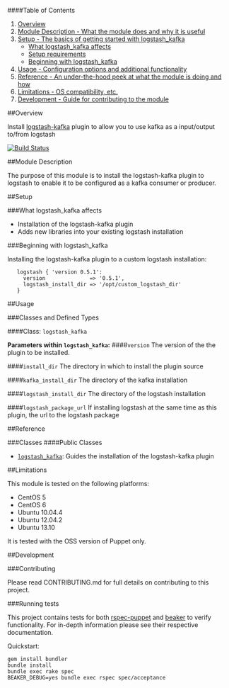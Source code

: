 ####Table of Contents

1. [Overview](#overview)
2. [Module Description - What the module does and why it is useful](#module-description)
3. [Setup - The basics of getting started with logstash_kafka](#setup)
    * [What logstash_kafka affects](#what-logstash_kafka-affects)
    * [Setup requirements](#setup-requirements)
    * [Beginning with logstash_kafka](#beginning-with-logstash_kafka)
4. [Usage - Configuration options and additional functionality](#usage)
5. [Reference - An under-the-hood peek at what the module is doing and how](#reference)
5. [Limitations - OS compatibility, etc.](#limitations)
6. [Development - Guide for contributing to the module](#development)

##Overview

Install [logstash-kafka](https://github.com/joekiller/logstash-kafka) plugin to allow you to use kafka as a input/output to/from logstash  

[![Build
Status](https://secure.travis-ci.org/opentable/puppet-logstash_kafka.png)](https://secure.travis-ci.org/opentable/puppet-logstash_kafka.png)

##Module Description

The purpose of this module is to install the logstash-kafka plugin to logstash to enable it to be configured as a kafka consumer or producer.

##Setup

###What logstash_kafka affects

* Installation of the logstash-kafka plugin
* Adds new libraries into your existing logstash installation

###Beginning with logstash_kafka

Installing the logstash-kafka plugin to a custom logstash installation:

```puppet
   logstash { 'version 0.5.1':
     version              => '0.5.1',
     logstash_install_dir => '/opt/custom_logstash_dir'
   }
```


##Usage

###Classes and Defined Types

####Class: `logstash_kafka`

**Parameters within `logstash_kafka`:**
####`version`
The version of the the plugin to be installed.

####`install_dir`
The directory in which to install the plugin source

####`kafka_install_dir`
The directory of the kafka installation

####`logstash_install_dir`
The directory of the logstash installation

####`logstash_package_url`
If installing logstash at the same time as this plugin, the url to the logstash package


##Reference

###Classes
####Public Classes
* [`logstash_kafka`](#class-logstash_kafka): Guides the installation of the logstash-kafka plugin

##Limitations

This module is tested on the following platforms:

* CentOS 5
* CentOS 6
* Ubuntu 10.04.4
* Ubuntu 12.04.2
* Ubuntu 13.10

It is tested with the OSS version of Puppet only.

##Development

###Contributing

Please read CONTRIBUTING.md for full details on contributing to this project.

###Running tests

This project contains tests for both [rspec-puppet](http://rspec-puppet.com/) and [beaker](https://github.com/puppetlabs/beaker) to verify functionality. For in-depth information please see their respective documentation.

Quickstart:

    gem install bundler
    bundle install
    bundle exec rake spec
	BEAKER_DEBUG=yes bundle exec rspec spec/acceptance

